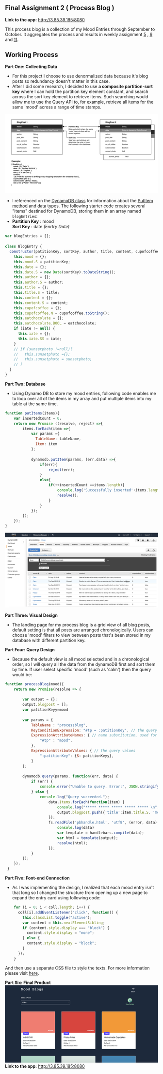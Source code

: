 ## Final Assignment 2 ( Process Blog )

**Link to the app:** http://3.85.39.185:8080

This process blog is a collection of my Mood Entries through September to October. It aggregates the process and results in weekly assignment [5](https://github.com/Xingwei726/data-structures/tree/master/week5) , [6](https://github.com/Xingwei726/data-structures/tree/master/week6) and [11](https://github.com/Xingwei726/data-structures/tree/master/week11).

## Working Process

**Part One: Collecting Data**

- For this project I choose to use denormalized data because it's blog posts so redundancy doesn't matter in this case. 
- After I did some research, I decided to use **a composite partition-sort key** where I can hold the partition key element constant, and search across the sort key element to retrieve items. Such searching would allow me to use the Query API to, for example, retrieve all items for the same 'mood' across a range of time stamps.

![](ProcessBlog.png)

 - I referenced on the [DynamoDB class](https://docs.aws.amazon.com/AWSJavaScriptSDK/latest/AWS/DynamoDB.html) for information about the [PutItem method](https://docs.aws.amazon.com/AWSJavaScriptSDK/latest/AWS/DynamoDB.html#putItem-property) and data types.  The following starter code creates several "Items" destined for DynamoDB, storing them in an array named `blogEntries`:
 - **Partition Key** : mood  
   **Sort Key** : date _(Enrtry Date)_

```javascript
var blogEntries = [];

class BlogEntry {
  constructor(patitionKey, sortKey, author, title, content, cupofcoffee, eatchocolate, iate, sunsetphoto) {
    this.mood = {};
    this.mood.S = patitionKey;
    this.date = {}; 
    this.date.S = new Date(sortKey).toDateString();
    this.author = {};
    this.author.S = author;
    this.title = {};
    this.title.S = title;
    this.content = {};
    this.content.S = content;
    this.cupofcoffee = {};
    this.cupofcoffee.N = cupofcoffee.toString();
    this.eatchocolate = {};
    this.eatchocolate.BOOL = eatchocolate; 
    if (iate != null) {
      this.iate = {};
      this.iate.SS = iate; 
    }
    // if (sunsetphoto !=null){
    //   this.sunsetphoto ={};
    //   this.sunsetphoto = sunsetphoto;
    // }
  }
}
```
  
 
 
 **Part Two: Database**

 - Using Dynamo DB to store my mood entries, following code enables me
   to loop over all of the items in my array and put multiple items into
   my table at the same time.

```Javascript
function putItems(items){
    var insertedCount = 0;
    return new Promise ((resolve, reject) =>{
        items.forEach(item =>{
            var params ={
              TableName: tableName,
              Item: item
            };
            
            dynamodb.putItem(params, (err,data) =>{
                if(err){
                    reject(err);
                }
                else{
                    if(++insertedCount ==items.length){
                        console.log('Successfully inserted'+items.length + 'items.');
                        resolve();
                    }
                }
            });
        });
    });
}
```
![](DynamoDB.jpg)



 
  
**Part Three: Visual Design**

<!--![](processHomepage.png)-->

 - The landing page for my process blog is a grid view of all blog
   posts, default setting is that all posts are arranged
   chronologically. Users can choose 'mood' filters to view between
   posts that's been stored in my database with different partition key.

 
**Part Four: Query Design**

 - Because the default view is all mood selected and in a chronological
   order, so I will query all the data from the dynamoDB first and sort
   them by time. If user select specific 'mood' (such as 'calm') then
   the query would be:

  

```javascript
function processBlog(mood){
    return new Promise(resolve => {
     
        var output = {};
        output.blogpost = [];
        var patitionKeyy=mood

        var params = {
            TableName : "processblog",
            KeyConditionExpression: "#tp = :patitionKey", // the query expression
            ExpressionAttributeNames: { // name substitution, used for reserved words in DynamoDB
                "#tp" : "mood",
            },
            ExpressionAttributeValues: { // the query values
                ":patitionKey": {S: patitionKeyy},
            }
        };
            
        dynamodb.query(params, function(err, data) {
            if (err) {
                console.error("Unable to query. Error:", JSON.stringify(err, null, 2));
            } else {
                console.log("Query succeeded.");
                    data.Items.forEach(function(item) {
                        console.log("***** ***** ***** ***** ***** \n", item);
                        output.blogpost.push({'title':item.title.S, 'mood':item.mood.S,'date':moment(item.date.S).format("L"),'color':item.color.S,'coffee':item.cupofcoffee.N,'ateChocolate':item.eatchocolate.BOOL,'content':item.content.S});
                    });
                    fs.readFile('pbhandle.html', 'utf8', (error, data) => {
                        console.log(data)
                        var template = handlebars.compile(data);
                        var html = template(output);
                        resolve(html);
                    });
            }
        });
    });
 }

```



**Part Five: Font-end Connection**

 - As I was implementing the design, I realized that each mood entry
   isn't that long so I changed the structure from opening up a new page
   to expand the entry card using following code:

```javascript
    for (i = 0; i < coll.length; i++) {
      coll[i].addEventListener("click", function() {
        this.classList.toggle("active");
        var content = this.nextElementSibling;
        if (content.style.display === "block") {
          content.style.display = "none";
        } else {
          content.style.display = "block";
        }
      });
    }
```

And then use a separate CSS file to style the texts. For more information please visit [here](https://github.com/Xingwei726/data-structures/tree/master/Final).


**Part Six: Final Product**
![](processFinal.png)
**Link to the app:** http://3.85.39.185:8080


